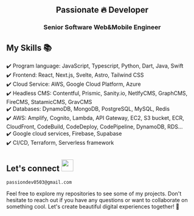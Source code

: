 <h2 align="center"> Passionate 🔥 Developer </h2> 
<h3 align="center"> Senior Software Web&Mobile Engineer </h3>

## My Skills 📚

✔️ Program language: JavaScript, Typescript, Python, Dart, Java, Swift \
✔️ Frontend: React, Next.js, Svelte, Astro, Tailwind CSS \
✔️ Cloud Service: AWS, Google Cloud Platform, Azure \
✔️ Headless CMS: Contentful, Prismic, Sanity.io, NetlfyCMS, GraphCMS, FireCMS, StatamicCMS, GravCMS \
✔️ Databases: DynamoDB, MongoDB, PostgreSQL, MySQL, Redis \
✔️ AWS: Amplify, Cognito, Lambda, API Gateway, EC2, S3 bucket, ECR, CloudFront, CodeBuild, CodeDeploy, CodePipeline, DynamoDB, RDS… \
✔️ Google cloud services, Firebase, Supabase \
✔️ CI/CD, Terraform, Serverless framework

## Let's connect  <a href="mailto:cristiansirbu4@gmail.com"><img width="31px" src="https://upload.wikimedia.org/wikipedia/commons/7/7e/Gmail_icon_%282020%29.svg"/></a>

    passiondev0503@gmail.com

Feel free to explore my repositories to see some of my projects. Don't hesitate to reach out if you have any questions or want to collaborate on something cool. Let's create beautiful digital experiences together! 🚀
